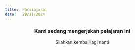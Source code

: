 ```yaml
---
title:  Parsiajaran
date:   28/11/2024
---
```


### <center>Kami sedang mengerjakan pelajaran ini</center>
<center>Silahkan kembali lagi nanti</center>